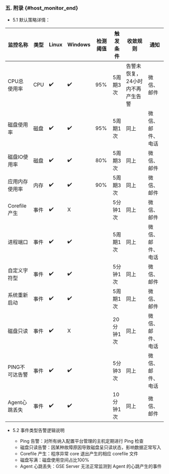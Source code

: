 ### 五. 附录 {#host_monitor_end}

- 5.1 默认策略详情：

|监控名称|类型|Linux|Windows|检测阈值|触发条件|收敛规则|通知|
| --- | --- |--- |--- |--- |--- |--- |--- |
|CPU总使用率|CPU|✔️|✔️|95%|5周期3次| 告警未恢复，24小时内不再产生告警 | 微信、邮件
|磁盘使用率|磁盘|✔️|✔️|95%|5周期1次| 同上 |微信、邮件、电话
|磁盘IO使用率|磁盘|✔️|✔️|80%|5周期3次| 同上 | 微信、邮件
|应用内存使用率|内存|✔️|✔️|90%|5周期3次|同上 |微信、邮件
|Corefile产生|事件|✔️|X||5分钟1次 | 同上 |微信、邮件|
|进程端口|事件|✔️|✔️||5周期1次 |同上 |微信、邮件、电话
|自定义字符型|事件|✔️|✔️|| 5分钟1次 | 同上 |微信、邮件
|系统重新启动|事件|✔️|✔️| |5周期1次 | 同上 |微信、邮件
|磁盘只读|事件|✔️|X||20分钟1次| 同上 |微信、邮件、电话
|PING不可达告警|事件|✔️|✔️| |5分钟3次 | 同上 |微信、邮件、电话
|Agent心跳丢失|事件|✔️|✔️| |10分钟1次 | 同上 |微信、邮件

- 5.2 事件类型告警逻辑说明

  - Ping 告警：对所有纳入配置平台管理的主机定期进行 Ping 检查
  - 磁盘只读告警：因某种故障原因导致磁盘呈只读状态，影响数据正常写入
  - Corefile 产生：程序异常 core 退出产生的相应 corefile 文件
  - 磁盘写满：磁盘使用空间占比100%
  - Agent 心跳丢失：GSE Server 无法正常监测到 Agent 的心跳产生的事件
